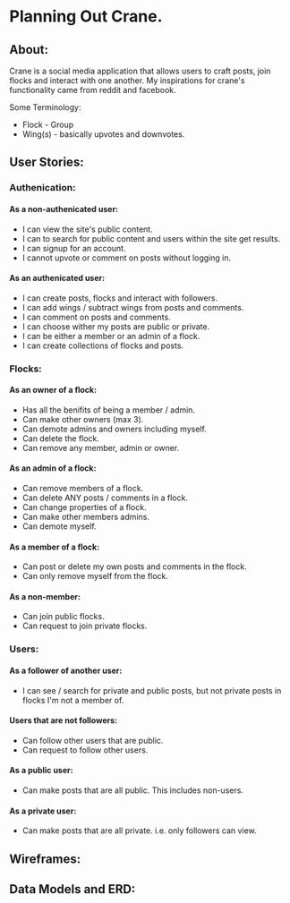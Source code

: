 # Planning Out Crane.

## About:

Crane is a social media application that allows users to craft posts, join flocks and interact with one another. My inspirations for crane's functionality came from reddit and facebook.

Some Terminology:
- Flock - Group
- Wing(s) - basically upvotes and downvotes.

## User Stories:

### Authenication:

#### As a non-authenicated user:
- I can view the site's public content.
- I can to search for public content and users within the site get results.
- I can signup for an account.
- I cannot upvote or comment on posts without logging in.

#### As an authenicated user:
- I can create posts, flocks and interact with followers.
- I can add wings / subtract wings from posts and comments.
- I can comment on posts and comments.
- I can choose wither my posts are public or private.
- I can be either a member or an admin of a flock.
- I can create collections of flocks and posts.

### Flocks:

#### As an owner of a flock:
- Has all the benifits of being a member / admin.
- Can make other owners (max 3).
- Can demote admins and owners including myself.
- Can delete the flock.
- Can remove any member, admin or owner.

#### As an admin of a flock:
- Can remove members of a flock.
- Can delete ANY posts / comments in a flock.
- Can change properties of a flock.
- Can make other members admins.
- Can demote myself.

#### As a member of a flock:
- Can post or delete my own posts and comments in the flock.
- Can only remove myself from the flock.

#### As a non-member:
- Can join public flocks.
- Can request to join private flocks.

### Users:

#### As a follower of another user:
- I can see / search for private and public posts, but not private posts in flocks I'm not a member of.

#### Users that are not followers:
- Can follow other users that are public.
- Can request to follow other users.

#### As a public user:
- Can make posts that are all public. This includes non-users.

#### As a private user:
- Can make posts that are all private. i.e. only followers can view.

## Wireframes:



## Data Models and ERD:

